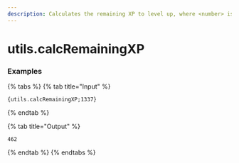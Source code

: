 ```yaml
---
description: Calculates the remaining XP to level up, where <number> is the amount of XP the user has.
---
```


# utils.calcRemainingXP <number>

### Examples

{% tabs %}
{% tab title="Input" %}
```text
{utils.calcRemainingXP;1337}
```
{% endtab %}

{% tab title="Output" %}
```text
462
```
{% endtab %}
{% endtabs %}